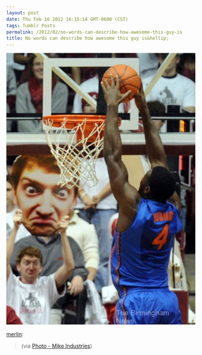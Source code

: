 ```yaml
---
layout: post
date: Thu Feb 16 2012 16:15:14 GMT-0600 (CST)
tags: Tumblr Posts
permalink: /2012/02/no-words-can-describe-how-awesome-this-guy-is
title: No words can describe how awesome this guy is&hellip;
---
```


![](/public/assets/tumblr/tumblr_lzi9y2s1Ud1qz4rlzo1_500.jpg)

[merlin](http://www.kungfugrippe.com/post/17727827043/via-photo-mike-industries):

> (via [Photo - Mike Industries](http://www.mikeindustries.com/blog/archive/2012/02/photo))
